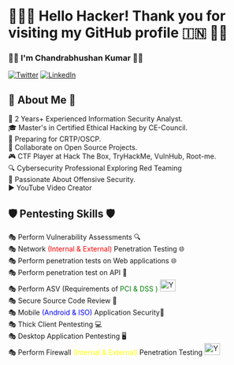 # 👨🏻‍💻 Hello Hacker! Thank you for visiting my GitHub profile 🇮🇳 🚩🚩

### 👨‍🎓 I'm **Chandrabhushan Kumar** 👨‍🎓

[![Twitter](https://img.shields.io/twitter/follow/bhushanstm2222?style=social)](https://twitter.com/bhushanstm2222/)
[![LinkedIn](https://img.shields.io/badge/LinkedIn-Connect-blue)](https://www.linkedin.com/in/c22b22/)

## 🙋 About Me 🙋
🔭 2 Years+ Experienced Information Security Analyst.  
🎓 Master's in Certified Ethical Hacking by CE-Council.  
🌱 Preparing for CRTP/OSCP.   
👯 Collaborate on Open Source Projects.      
🎮 CTF Player at Hack The Box, TryHackMe, VulnHub, Root-me.  
🔍 Cybersecurity Professional Exploring Red Teaming    
💂 Passionate About Offensive Security.   
▶️ YouTube Video Creator     

## 🛡️ Pentesting Skills 🛡️ 

🎭 Perform Vulnerability Assessments 🔍   
🎭 Network <span style="color:red">(Internal & External)</span> Penetration Testing 🌐      
🎭 Perform penetration tests on Web   applications 🌐    
🎭 Perform penetration test on API 📡    
🎭 Perform ASV (Requirements of <span style="color:green">PCI & DSS )</span> <img src="https://getlogovector.com/wp-content/uploads/2019/10/pci-dss-compliant-logo-vector.png" alt="Your Image" width="32" height="24">  
🎭 Secure Source Code Review 🔐    
🎭 Mobile <span style="color:blue">(Android & ISO) </span>Application Security📱   
🎭 Thick Client Pentesting 💻   
🎭 Desktop Application Pentesting 🖥️  
🎭 Perform Firewall <span style="color:yellow">(Internal & External)</span> Penetration Testing </span> <img src="https://icon2.cleanpng.com/20180519/ikr/kisspng-firewall-computer-icons-computer-network-clip-art-5b007791dd1517.0304465015267572659056.jpg" alt="Your Image" width="32" height="24">   

